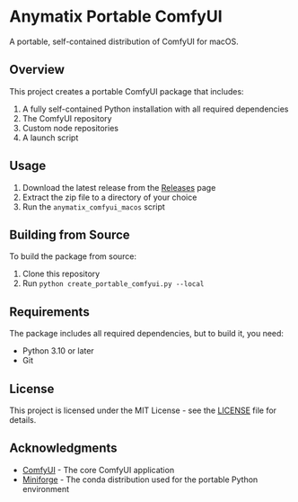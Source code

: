 # Anymatix Portable ComfyUI

A portable, self-contained distribution of ComfyUI for macOS.

## Overview

This project creates a portable ComfyUI package that includes:

1. A fully self-contained Python installation with all required dependencies
2. The ComfyUI repository
3. Custom node repositories
4. A launch script

## Usage

1. Download the latest release from the [Releases](https://github.com/your-username/anymatix-portable-comfyui/releases) page
2. Extract the zip file to a directory of your choice
3. Run the `anymatix_comfyui_macos` script

## Building from Source

To build the package from source:

1. Clone this repository
2. Run `python create_portable_comfyui.py --local`

## Requirements

The package includes all required dependencies, but to build it, you need:

- Python 3.10 or later
- Git

## License

This project is licensed under the MIT License - see the [LICENSE](LICENSE) file for details.

## Acknowledgments

- [ComfyUI](https://github.com/comfyanonymous/ComfyUI) - The core ComfyUI application
- [Miniforge](https://github.com/conda-forge/miniforge) - The conda distribution used for the portable Python environment 